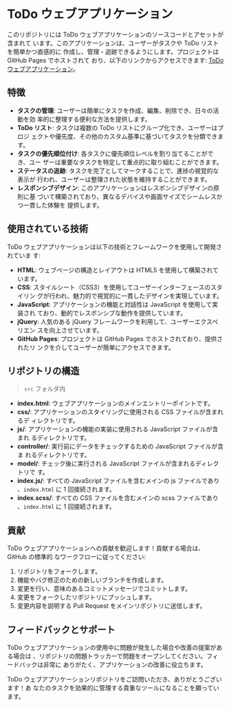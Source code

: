# ToDo ウェブアプリケーション

このリポジトリには ToDo ウェブアプリケーションのソースコードとアセットが含まれて
います。このアプリケーションは、ユーザーがタスクや ToDo リストを簡単かつ直感的に
作成し、管理・追跡できるようにします。プロジェクトは GitHub Pages でホストされて
おり、以下のリンクからアクセスできます:
[ToDo ウェブアプリケーション](https://zyabrik10.github.io/ToDo/)。

## 特徴

- **タスクの管理**: ユーザーは簡単にタスクを作成、編集、削除でき、日々の活動を効
  率的に整理する便利な方法を提供します。
- **ToDo リスト**: タスクは複数の ToDo リストにグループ化でき、ユーザーはプロジ
  ェクトや優先度、その他のカスタム基準に基づいてタスクを分類できます。
- **タスクの優先順位付け**: 各タスクに優先順位レベルを割り当てることができ、ユー
  ザーは重要なタスクを特定して重点的に取り組むことができます。
- **ステータスの追跡**: タスクを完了としてマークすることで、進捗の視覚的な表示が
  行われ、ユーザーは整理された状態を維持することができます。
- **レスポンシブデザイン**: このアプリケーションはレスポンシブデザインの原則に基
  づいて構築されており、異なるデバイスや画面サイズでシームレスかつ一貫した体験を
  提供します。

## 使用されている技術

ToDo ウェブアプリケーションは以下の技術とフレームワークを使用して開発されていま
す:

- **HTML**: ウェブページの構造とレイアウトは HTML5 を使用して構築されています。
- **CSS**: スタイルシート（CSS3）を使用してユーザーインターフェースのスタイリン
  グが行われ、魅力的で視覚的に一貫したデザインを実現しています。
- **JavaScript**: アプリケーションの機能と対話性は JavaScript を使用して実装され
  ており、動的でレスポンシブな動作を提供しています。
- **jQuery**: 人気のある jQuery フレームワークを利用して、ユーザーエクスペリエン
  スを向上させています。
- **GitHub Pages**: プロジェクトは GitHub Pages でホストされており、提供されたリ
  ンクを介してユーザーが簡単にアクセスできます。

## リポジトリの構造

> `src` フォルダ内

- **index.html**: ウェブアプリケーションのメインエントリーポイントです。
- **css/**: アプリケーションのスタイリングに使用される CSS ファイルが含まれるデ
  ィレクトリです。
- **js/**: アプリケーションの機能の実装に使用される JavaScript ファイルが含まれ
  るディレクトリです。
- **controller/**: 実行前にデータをチェックするための JavaScript ファイルが含ま
  れるディレクトリです。
- **model/**: チェック後に実行される JavaScript ファイルが含まれるディレクトリで
  す。
- **index.js/**: すべての JavaScript ファイルを含むメインの js ファイルであり
  、`index.html` に 1 回接続されます。
- **index.scss/**: すべての CSS ファイルを含むメインの scss ファイルであり
  、`index.html` に 1 回接続されます。

## 貢献

ToDo ウェブアプリケーションへの貢献を歓迎します！貢献する場合は、GitHub の標準的
なワークフローに従ってください:

1. リポジトリをフォークします。
2. 機能やバグ修正のための新しいブランチを作成します。
3. 変更を行い、意味のあるコミットメッセージでコミットします。
4. 変更をフォークしたリポジトリにプッシュします。
5. 変更内容を説明する Pull Request をメインリポジトリに送信します。

## フィードバックとサポート

ToDo ウェブアプリケーションの使用中に問題が発生した場合や改善の提案がある場合は
、リポジトリの問題トラッカーで問題をオープンしてください。フィードバックは非常に
ありがたく、アプリケーションの改善に役立ちます。

ToDo ウェブアプリケーションリポジトリをご訪問いただき、ありがとうございます！あ
なたのタスクを効果的に管理する貴重なツールになることを願っています。
